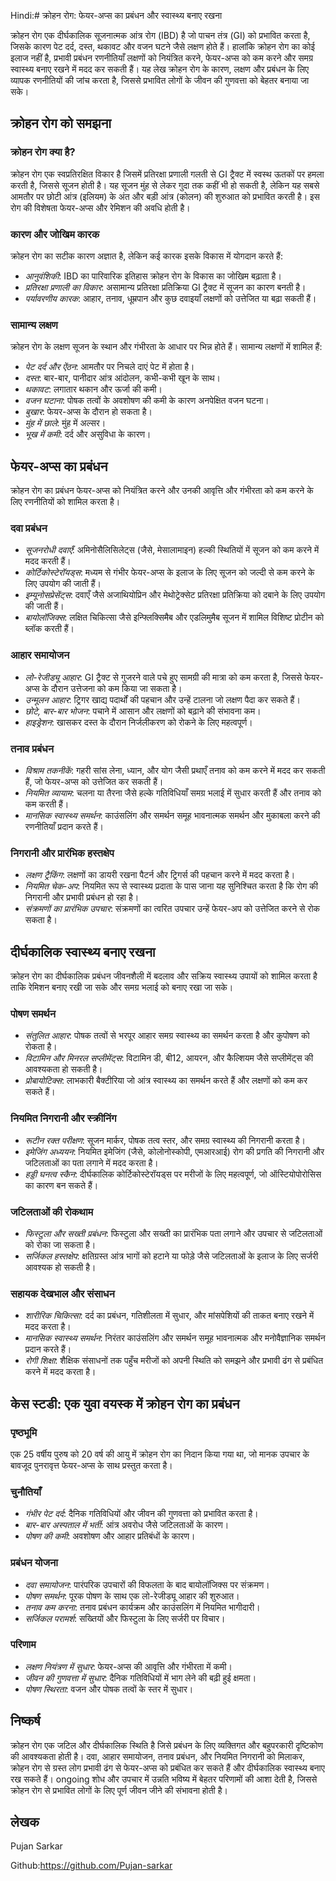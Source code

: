 Hindi:# क्रोहन रोग: फेयर-अप्स का प्रबंधन और स्वास्थ्य बनाए रखना

क्रोहन रोग एक दीर्घकालिक सूजनात्मक आंत्र रोग (IBD) है जो पाचन तंत्र (GI) को प्रभावित करता है, जिसके कारण पेट दर्द, दस्त, थकावट और वजन घटने जैसे लक्षण होते हैं। हालांकि क्रोहन रोग का कोई इलाज नहीं है, प्रभावी प्रबंधन रणनीतियाँ लक्षणों को नियंत्रित करने, फेयर-अप्स को कम करने और समग्र स्वास्थ्य बनाए रखने में मदद कर सकती हैं। यह लेख क्रोहन रोग के कारण, लक्षण और प्रबंधन के लिए व्यापक रणनीतियों की जांच करता है, जिससे प्रभावित लोगों के जीवन की गुणवत्ता को बेहतर बनाया जा सके।

## क्रोहन रोग को समझना

### क्रोहन रोग क्या है?

क्रोहन रोग एक स्वप्रतिरक्षित विकार है जिसमें प्रतिरक्षा प्रणाली गलती से GI ट्रैक्ट में स्वस्थ ऊतकों पर हमला करती है, जिससे सूजन होती है। यह सूजन मुंह से लेकर गुदा तक कहीं भी हो सकती है, लेकिन यह सबसे आमतौर पर छोटी आंत्र (इलियम) के अंत और बड़ी आंत्र (कोलन) की शुरुआत को प्रभावित करती है। इस रोग की विशेषता फेयर-अप्स और रेमिशन की अवधि होती है।

### कारण और जोखिम कारक

क्रोहन रोग का सटीक कारण अज्ञात है, लेकिन कई कारक इसके विकास में योगदान करते हैं:

- *आनुवंशिकी*: IBD का पारिवारिक इतिहास क्रोहन रोग के विकास का जोखिम बढ़ाता है।
- *प्रतिरक्षा प्रणाली का विकार*: असामान्य प्रतिरक्षा प्रतिक्रिया GI ट्रैक्ट में सूजन का कारण बनती है।
- *पर्यावरणीय कारक*: आहार, तनाव, धूम्रपान और कुछ दवाइयाँ लक्षणों को उत्तेजित या बढ़ा सकती हैं।

### सामान्य लक्षण

क्रोहन रोग के लक्षण सूजन के स्थान और गंभीरता के आधार पर भिन्न होते हैं। सामान्य लक्षणों में शामिल हैं:

- *पेट दर्द और ऐंठन*: आमतौर पर निचले दाएं पेट में होता है।
- *दस्त*: बार-बार, पानीदार आंत्र आंदोलन, कभी-कभी खून के साथ।
- *थकावट*: लगातार थकान और ऊर्जा की कमी।
- *वजन घटाना*: पोषक तत्वों के अवशोषण की कमी के कारण अनपेक्षित वजन घटना।
- *बुखार*: फेयर-अप्स के दौरान हो सकता है।
- *मुंह में छाले*: मुंह में अल्सर।
- *भूख में कमी*: दर्द और असुविधा के कारण।

## फेयर-अप्स का प्रबंधन

क्रोहन रोग का प्रबंधन फेयर-अप्स को नियंत्रित करने और उनकी आवृत्ति और गंभीरता को कम करने के लिए रणनीतियों को शामिल करता है।

### दवा प्रबंधन

- *सूजनरोधी दवाएँ*: अमिनोसैलिसिलेट्स (जैसे, मेसालामाइन) हल्की स्थितियों में सूजन को कम करने में मदद करती हैं।
- *कोर्टिकोस्टेरॉयड्स*: मध्यम से गंभीर फेयर-अप्स के इलाज के लिए सूजन को जल्दी से कम करने के लिए उपयोग की जाती हैं।
- *इम्यूनोसप्रेसेंट्स*: दवाएँ जैसे अजाथियोप्रिन और मेथोट्रेक्सेट प्रतिरक्षा प्रतिक्रिया को दबाने के लिए उपयोग की जाती हैं।
- *बायोलॉजिक्स*: लक्षित चिकित्सा जैसे इन्फ्लिक्सिमैब और एडलिमुमैब सूजन में शामिल विशिष्ट प्रोटीन को ब्लॉक करती हैं।

### आहार समायोजन

- *लो-रेजीड्यू आहार*: GI ट्रैक्ट से गुजरने वाले पचे हुए सामग्री की मात्रा को कम करता है, जिससे फेयर-अप्स के दौरान उत्तेजना को कम किया जा सकता है।
- *उन्मूलन आहार*: ट्रिगर खाद्य पदार्थों की पहचान और उन्हें टालना जो लक्षण पैदा कर सकते हैं।
- *छोटे, बार-बार भोजन*: पचाने में आसान और लक्षणों को बढ़ाने की संभावना कम।
- *हाइड्रेशन*: खासकर दस्त के दौरान निर्जलीकरण को रोकने के लिए महत्वपूर्ण।

### तनाव प्रबंधन

- *विश्राम तकनीकें*: गहरी सांस लेना, ध्यान, और योग जैसी प्रथाएँ तनाव को कम करने में मदद कर सकती हैं, जो फेयर-अप्स को उत्तेजित कर सकती हैं।
- *नियमित व्यायाम*: चलना या तैरना जैसे हल्के गतिविधियाँ समग्र भलाई में सुधार करती हैं और तनाव को कम करती हैं।
- *मानसिक स्वास्थ्य समर्थन*: काउंसलिंग और समर्थन समूह भावनात्मक समर्थन और मुकाबला करने की रणनीतियाँ प्रदान करते हैं।

### निगरानी और प्रारंभिक हस्तक्षेप

- *लक्षण ट्रैकिंग*: लक्षणों का डायरी रखना पैटर्न और ट्रिगर्स की पहचान करने में मदद करता है।
- *नियमित चेक-अप*: नियमित रूप से स्वास्थ्य प्रदाता के पास जाना यह सुनिश्चित करता है कि रोग की निगरानी और प्रभावी प्रबंधन हो रहा है।
- *संक्रमणों का प्रारंभिक उपचार*: संक्रमणों का त्वरित उपचार उन्हें फेयर-अप को उत्तेजित करने से रोक सकता है।

## दीर्घकालिक स्वास्थ्य बनाए रखना

क्रोहन रोग का दीर्घकालिक प्रबंधन जीवनशैली में बदलाव और सक्रिय स्वास्थ्य उपायों को शामिल करता है ताकि रेमिशन बनाए रखी जा सके और समग्र भलाई को बनाए रखा जा सके।

### पोषण समर्थन

- *संतुलित आहार*: पोषक तत्वों से भरपूर आहार समग्र स्वास्थ्य का समर्थन करता है और कुपोषण को रोकता है।
- *विटामिन और मिनरल सप्लीमेंट्स*: विटामिन डी, बी12, आयरन, और कैल्शियम जैसे सप्लीमेंट्स की आवश्यकता हो सकती है।
- *प्रोबायोटिक्स*: लाभकारी बैक्टीरिया जो आंत्र स्वास्थ्य का समर्थन करते हैं और लक्षणों को कम कर सकते हैं।

### नियमित निगरानी और स्क्रीनिंग

- *रूटीन रक्त परीक्षण*: सूजन मार्कर, पोषक तत्व स्तर, और समग्र स्वास्थ्य की निगरानी करता है।
- *इमेजिंग अध्ययन*: नियमित इमेजिंग (जैसे, कोलोनोस्कोपी, एमआरआई) रोग की प्रगति की निगरानी और जटिलताओं का पता लगाने में मदद करता है।
- *हड्डी घनत्व स्कैन*: दीर्घकालिक कोर्टिकोस्टेरॉयड्स पर मरीजों के लिए महत्वपूर्ण, जो ऑस्टियोपोरोसिस का कारण बन सकते हैं।

### जटिलताओं की रोकथाम

- *फिस्टुला और सख्ती प्रबंधन*: फिस्टुला और सख्ती का प्रारंभिक पता लगाने और उपचार से जटिलताओं को रोका जा सकता है।
- *सर्जिकल हस्तक्षेप*: क्षतिग्रस्त आंत्र भागों को हटाने या फोड़े जैसे जटिलताओं के इलाज के लिए सर्जरी आवश्यक हो सकती है।

### सहायक देखभाल और संसाधन

- *शारीरिक चिकित्सा*: दर्द का प्रबंधन, गतिशीलता में सुधार, और मांसपेशियों की ताकत बनाए रखने में मदद करता है।
- *मानसिक स्वास्थ्य समर्थन*: निरंतर काउंसलिंग और समर्थन समूह भावनात्मक और मनोवैज्ञानिक समर्थन प्रदान करते हैं।
- *रोगी शिक्षा*: शैक्षिक संसाधनों तक पहुँच मरीजों को अपनी स्थिति को समझने और प्रभावी ढंग से प्रबंधित करने में मदद करता है।

## केस स्टडी: एक युवा वयस्क में क्रोहन रोग का प्रबंधन

### पृष्ठभूमि

एक 25 वर्षीय पुरुष को 20 वर्ष की आयु में क्रोहन रोग का निदान किया गया था, जो मानक उपचार के बावजूद पुनरावृत्त फेयर-अप्स के साथ प्रस्तुत करता है।

### चुनौतियाँ

- *गंभीर पेट दर्द*: दैनिक गतिविधियों और जीवन की गुणवत्ता को प्रभावित करता है।
- *बार-बार अस्पताल में भर्ती*: आंत्र अवरोध जैसे जटिलताओं के कारण।
- *पोषण की कमी*: अवशोषण और आहार प्रतिबंधों के कारण।

### प्रबंधन योजना

- *दवा समायोजन*: पारंपरिक उपचारों की विफलता के बाद बायोलॉजिक्स पर संक्रमण।
- *पोषण समर्थन*: पूरक पोषण के साथ एक लो-रेजीड्यू आहार की शुरुआत।
- *तनाव कम करना*: तनाव प्रबंधन कार्यक्रम और काउंसलिंग में नियमित भागीदारी।
- *सर्जिकल परामर्श*: सख्तियों और फिस्टुला के लिए सर्जरी पर विचार।

### परिणाम

- *लक्षण नियंत्रण में सुधार*: फेयर-अप्स की आवृत्ति और गंभीरता में कमी।
- *जीवन की गुणवत्ता में सुधार*: दैनिक गतिविधियों में भाग लेने की बढ़ी हुई क्षमता।
- *पोषण स्थिरता*: वजन और पोषक तत्वों के स्तर में सुधार।

## निष्कर्ष

क्रोहन रोग एक जटिल और दीर्घकालिक स्थिति है जिसे प्रबंधन के लिए व्यक्तिगत और बहुपरकारी दृष्टिकोण की आवश्यकता होती है। दवा, आहार समायोजन, तनाव प्रबंधन, और नियमित निगरानी को मिलाकर, क्रोहन रोग से ग्रस्त लोग प्रभावी ढंग से फेयर-अप्स को प्रबंधित कर सकते हैं और दीर्घकालिक स्वास्थ्य बनाए रख सकते हैं। ongoing शोध और उपचार में उन्नति भविष्य में बेहतर परिणामों की आशा देती है, जिससे क्रोहन रोग से प्रभावित लोगों के लिए पूर्ण जीवन जीने की संभावना होती है।

## लेखक

Pujan Sarkar

Github:https://github.com/Pujan-sarkar
